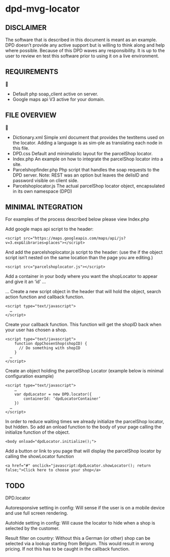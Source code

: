 dpd-mvg-locator
===============

DISCLAIMER
----------

The software that is described in this document is meant as an example.
DPD doesn’t provide any active support but is willing to think along and help where possible.
Because of this DPD waves any responsibility.
It is up to the user to review en test this software prior to using it on a live environment.

REQUIREMENTS
------------
	
- Default php soap_client active on server.
- Google maps api V3 active for your domain.

FILE OVERVIEW
-------------
	
- Dictionary.xml
    Simple xml document that provides the textitems used on the locator. Adding a language is as sim-ple
    as translating each node in this file.
- DPD.css
    Default and minimalistic layout for the parcelShop locator.
- Index.php
    An example on how to integrate the parcelShop locator into a site.
- Parcelshopfinder.php
    Php script that handles the soap requests to the DPD server.
    Note: REST was an option but leaves the delisID and password visible on client side.
- Parcelshoplocator.js
    The actual parcelShop locator object, encapsulated in its own namespace (DPD)

MINIMAL INTEGRATION
-------------------

For examples of the process described below please view Index.php

Add google maps api script to the header:

    <script src="https://maps.googleapis.com/maps/api/js?v=3.exp&libraries=places"></script>
    
And add the parcelshoplocator.js script to the header:
(use the <pspath> if the object script isn’t nested on the same location than the page you are editing.)

    <script src="parcelshoplocator.js"></script>

Add a container in your body where you want the shopLocator to appear and give it an ‘id’
    …
 	  <div id="dpdLocatorContainer"></div>
 	  …
Create a new script object in the header that will hold the object, search action function and callback function.
    
    <script type="text/javascript">
      …
    </script>

Create your callback function. This function will get the shopID back when your user has chosen a shop.

    <script type="text/javascript">
 	    function dppChosenShop(shopID) {
 	  	  // Do something with shopID
 	    }
      …
    </script>

Create an object holding the parcelShop Locator (example below is minimal configuration example)
  
    <script type="text/javascript">
 	    …
 	    var dpdLocator = new DPD.locator({
 		    containerId: ‘dpdLocatorContainer’
 	    })
      …
    </script>

In order to reduce waiting times we already initialize the parcelShop locator, but hidden. So add an
onload function to the body of your page calling the initialize function of the object.

    <body onload="dpdLocator.initialize();">

Add a button or link to you page that will display the parcelShop locator by calling the showLocator function

    <a href="#" onclick="javascript:dpdLocator.showLocator(); return false;">Click here to choose your shop</a>
    

TODO
----
DPD.locator

  Autoresponsive setting in config: Will sense if the user is on a mobile device and use full screen rendering.
  
  Autohide setting in config:       Will cause the locator to hide when a shop is selected by the customer.
  
  Result filter on country:          Without this a German (or other) shop can be selected via a lookup starting from Belgium.                                       This would result in wrong pricing. If not this has to be caught in the callback function.
